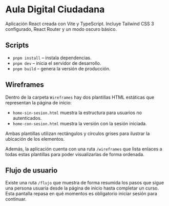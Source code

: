 # Aula Digital Ciudadana

Aplicación React creada con Vite y TypeScript. Incluye Tailwind CSS 3 configurado, React Router y un modo oscuro básico.

## Scripts

- `pnpm install` – instala dependencias.
- `pnpm dev` – inicia el servidor de desarrollo.
- `pnpm build` – genera la versión de producción.


## Wireframes

Dentro de la carpeta `Wireframes` hay dos plantillas HTML estáticas que representan la página de inicio:

- `home-sin-sesion.html` muestra la estructura para usuarios no autenticados.
- `home-con-sesion.html` muestra la versión con la sesión iniciada.

Ambas plantillas utilizan rectángulos y círculos grises para ilustrar la ubicación de los elementos.

Además, la aplicación cuenta con una ruta `/wireframes` que lista enlaces a todas estas plantillas para poder visualizarlas de forma ordenada.

## Flujo de usuario

Existe una ruta `/flujo` que muestra de forma resumida los pasos que sigue una persona usuaria desde la página de inicio hasta completar un curso. Esta pantalla repasa en qué momentos es obligatorio iniciar sesión para continuar.
